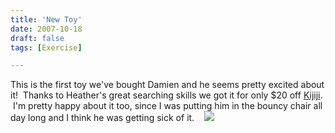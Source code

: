 ```yaml
---
title: 'New Toy'
date: 2007-10-18
draft: false
tags: [Exercise]

---
```


This is the first toy we've bought Damien and he seems pretty excited about it!  Thanks to Heather's great searching skills we got it for only $20 off [Kijiji](http://saskatoon.kijiji.ca/).  I'm pretty happy about it too, since I was putting him in the bouncy chair all day long and I think he was getting sick of it.    ![](http://family.chrisenns.com/wp3/wp-content/uploads/2007/10/damiens-new-excersaucer-51.jpg)